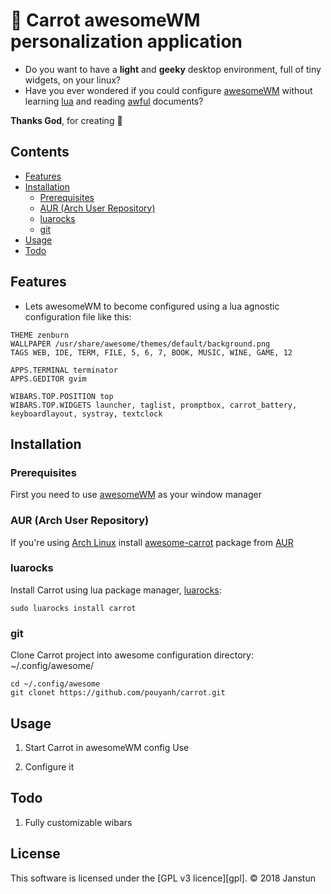 # :carrot: Carrot awesomeWM personalization application
* Do you want to have a __light__ and __geeky__ desktop environment, full of tiny widgets, on your linux?
* Have you ever wondered if you could configure [awesomeWM](https://awesomewm.org)
without learning [lua](https://www.lua.org/)
and reading [awful](https://awesomewm.org/doc/api/libraries/awful.layout.html) documents?

__Thanks God__, for creating :carrot:

## Contents
* [Features](#installation)
* [Installation](#installation)
    * [Prerequisites](#prerequisites)
    * [AUR (Arch User Repository)](#aur-arch-user-repository)
    * [luarocks](#luarocks)
    * [git](#git)
* [Usage](#usage)
* [Todo](#todo)

## Features
* Lets awesomeWM to become configured using a lua agnostic configuration file like this:

```
THEME zenburn
WALLPAPER /usr/share/awesome/themes/default/background.png
TAGS WEB, IDE, TERM, FILE, 5, 6, 7, BOOK, MUSIC, WINE, GAME, 12

APPS.TERMINAL terminator
APPS.GEDITOR gvim

WIBARS.TOP.POSITION top
WIBARS.TOP.WIDGETS launcher, taglist, promptbox, carrot_battery, keyboardlayout, systray, textclock
```

## Installation
### Prerequisites
First you need to use [awesomeWM](https://awesomewm.org/) as your window manager

### AUR (Arch User Repository)
If you're using [Arch Linux](https://www.archlinux.org/) install [awesome-carrot](https://aur.archlinux.org/packages/awesome-carrot)
package from [AUR](https://wiki.archlinux.org/index.php/AUR)

### luarocks
Install Carrot using lua package manager, [luarocks](https://luarocks.org/):

```shell
sudo luarocks install carrot
```

### git
Clone Carrot project into awesome configuration directory: ~/.config/awesome/

```shell
cd ~/.config/awesome
git clonet https://github.com/pouyanh/carrot.git
```

## Usage
1. Start Carrot in awesomeWM config
Use 

2. Configure it

## Todo
1. Fully customizable wibars

## License
This software is licensed under the [GPL v3 licence][gpl].
© 2018 Janstun
